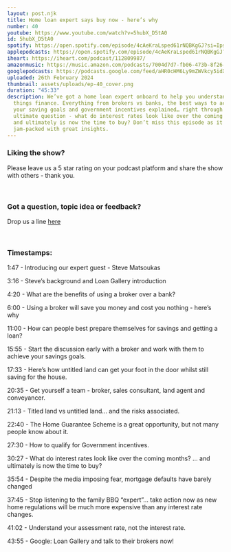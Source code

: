 ```yaml
---
layout: post.njk
title: Home loan expert says buy now - here’s why
number: 40
youtube: https://www.youtube.com/watch?v=5hubX_D5tA0
id: 5hubX_D5tA0
spotify: https://open.spotify.com/episode/4cAeKraLsped61rNQBKgGJ?si=IpsHcg2FSMaBOBk0CNvPKA
applepodcasts: https://open.spotify.com/episode/4cAeKraLsped61rNQBKgGJ?si=IpsHcg2FSMaBOBk0CNvPKA
iheart: https://iheart.com/podcast/112809987/
amazonmusic: https://music.amazon.com/podcasts/7004d7d7-fb06-473b-8f26-8ce9992cac11
googlepodcasts: https://podcasts.google.com/feed/aHR0cHM6Ly9mZWVkcy5idXp6c3Byb3V0LmNvbS8yMTM5MTU1LnJzcw==
uploaded: 26th February 2024
thumbnail: assets/uploads/ep-40_cover.png
duration: "45:33"
description: We’ve got a home loan expert onboard to help you understand all
  things finance. Everything from brokers vs banks, the best ways to achieve
  your saving goals and government incentives explained… right through to the
  ultimate question - what do interest rates look like over the coming months
  and ultimately is now the time to buy? Don’t miss this episode as it is
  jam-packed with great insights.
---
```

### Liking the show?

Please leave us a 5 star rating on your podcast platform and share the show with others - thank you.

<br>

### Got a question, topic idea or feedback?

Drop us a line <a href="/contact" id="contact-us" target="_blank">here</a>

<br>

### Timestamps:

1:47 - Introducing our expert guest - Steve Matsoukas

3:16 - Steve’s background and Loan Gallery introduction

4:20 - What are the benefits of using a broker over a bank? 

6:00 - Using a broker will save you money and cost you nothing - here’s why

11:00 - How can people best prepare themselves for savings and getting a loan?

15:55 - Start the discussion early with a broker and work with them to achieve your savings goals.

17:33 - Here’s how untitled land can get your foot in the door whilst still saving for the house.

20:35 - Get yourself a team - broker, sales consultant, land agent and conveyancer.

21:13 - Titled land vs untitled land… and the risks associated.

22:40 - The Home Guarantee Scheme is a great opportunity, but not many people know about it.

27:30 - How to qualify for Government incentives.

30:27 - What do interest rates look like over the coming months? … and ultimately is now the time to buy?

35:54 - Despite the media imposing fear, mortgage defaults have barely changed

37:45 - Stop listening to the family BBQ “expert”... take action now as new home regulations will be much more expensive than any interest rate changes.

41:02 - Understand your assessment rate, not the interest rate.

43:55 - Google: Loan Gallery and talk to their brokers now!